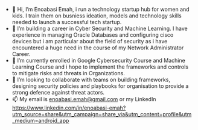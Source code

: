 - 👋 Hi, I’m Enoabasi Emah, i run a technology startup hub for women and kids. I train them on busniess ideation, models  and technology skills  needed to launch a successful tech startup.
- 👀 I’m building a career in Cyber Security and Machine Learning. I have experience in managing Oracle Databases and configuring cisco devices but i am particular about the field of security as i have encountered a huge need in the course of my Network Administrator Career.
- 🌱 I’m currently enrolled in Google Cybersecurity Course and Machine Learning Course and i hope to implement the frameworks and controls to mitigate risks and threats in Organizations.
- 💞️ I’m looking to collaborate with teams on building frameworks, designing security policies and playbooks for organisation to provide a strong defence against threat actors.
- 📫 My email is enoabasi.emah@gmail.com or my LinkedIn https://www.linkedin.com/in/enoabasi-emah?utm_source=share&utm_campaign=share_via&utm_content=profile&utm_medium=android_app
<!---
Nunuemah/Nunuemah is a ✨ special ✨ repository because its `README.md` (this file) appears on your GitHub profile.
You can click the Preview link to take a look at your changes.
--->
